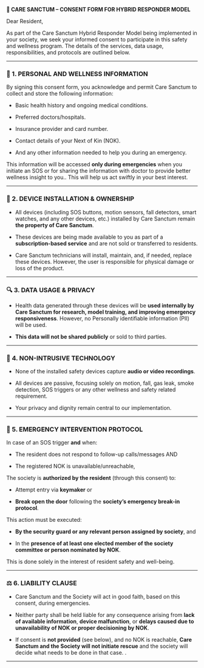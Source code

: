 **📄 CARE SANCTUM – CONSENT FORM FOR HYBRID RESPONDER MODEL**

Dear Resident,

As part of the Care Sanctum Hybrid Responder Model being implemented in your society, we seek your informed consent to participate in this safety and wellness program. The details of the services, data usage, responsibilities, and protocols are outlined below.

---

### **🔐 1\. PERSONAL AND WELLNESS INFORMATION**

By signing this consent form, you acknowledge and permit Care Sanctum to collect and store the following information:

* Basic health history and ongoing medical conditions.

* Preferred doctors/hospitals.

* Insurance provider and card number.

* Contact details of your Next of Kin (NOK).  
* And any other information needed to help you during an emergency.

This information will be accessed **only during emergencies** when you initiate an SOS or for sharing the information with doctor to provide better wellness insight to you.. This will help us act swiftly in your best interest.

---

### **📡 2\. DEVICE INSTALLATION & OWNERSHIP**

* All devices (including SOS buttons, motion sensors, fall detectors, smart watches, and any other devices, etc.) installed by Care Sanctum remain **the property of Care Sanctum**.

* These devices are being made available to you as part of a **subscription-based service** and are not sold or transferred to residents.

* Care Sanctum technicians will install, maintain, and, if needed, replace these devices. However, the user is responsible for physical damage or loss of the product.

---

### **🔍 3\. DATA USAGE & PRIVACY**

* Health data generated through these devices will be **used internally by Care Sanctum for research, model training, and improving emergency responsiveness**. However, no Personally identifiable information (PII)  will be used.

* **This data will not be shared publicly** or sold to third parties.

---

### **🚫 4\. NON-INTRUSIVE TECHNOLOGY**

* None of the installed safety devices capture **audio or video recordings**.

* All devices are passive, focusing solely on motion, fall, gas leak, smoke detection, SOS triggers or any other wellness and safety related requirement.

* Your privacy and dignity remain central to our implementation.

---

### **🚨 5\. EMERGENCY INTERVENTION PROTOCOL**

In case of an SOS trigger **and** when:

* The resident does not respond to follow-up calls/messages AND

* The registered NOK is unavailable/unreachable,

The society is **authorized by the resident** (through this consent) to:

* Attempt entry via **keymaker** or

* **Break open the door** following the **society’s emergency break-in protocol**.

This action must be executed:

* **By the security guard or any relevant person assigned by society**, and

* In the **presence of at least one elected member of the society committee or person nominated by NOK**.

This is done solely in the interest of resident safety and well-being.

---

### **⚖️ 6\. LIABILITY CLAUSE**

* Care Sanctum and the Society will act in good faith, based on this consent, during emergencies.

* Neither party shall be held liable for any consequence arising from **lack of available information**, **device malfunction**, or **delays caused due to unavailability of NOK or proper decisioning by NOK**.

* If consent is **not provided** (see below), and no NOK is reachable, **Care Sanctum and the Society will not initiate rescue** and the society will decide what needs to be done in that case. .

---
